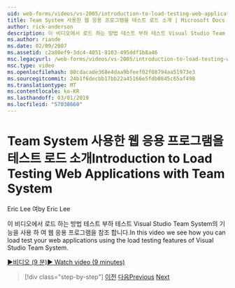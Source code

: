```yaml
---
uid: web-forms/videos/vs-2005/introduction-to-load-testing-web-applications-with-team-system
title: Team System 사용한 웹 응용 프로그램을 테스트 로드 소개 | Microsoft Docs
author: rick-anderson
description: 이 비디오에서 로드 하는 방법 테스트 부하 테스트 Visual Studio Team System의 기능을 사용 하 여 웹 응용 프로그램을 참조 합니다.
ms.author: riande
ms.date: 02/09/2007
ms.assetid: c2a80ef9-3dc4-4051-8103-495ddf1b8a46
msc.legacyurl: /web-forms/videos/vs-2005/introduction-to-load-testing-web-applications-with-team-system
msc.type: video
ms.openlocfilehash: 80cdacade368e4daa9bfeef02f08794aa51973e3
ms.sourcegitcommit: 24b1f6decbb17bb22a45166e5fdb0845c65af498
ms.translationtype: MT
ms.contentlocale: ko-KR
ms.lasthandoff: 03/01/2019
ms.locfileid: "57038660"
---
```

<a name="introduction-to-load-testing-web-applications-with-team-system"></a><span data-ttu-id="60e16-103">Team System 사용한 웹 응용 프로그램을 테스트 로드 소개</span><span class="sxs-lookup"><span data-stu-id="60e16-103">Introduction to Load Testing Web Applications with Team System</span></span>
====================
<span data-ttu-id="60e16-104">Eric Lee 여</span><span class="sxs-lookup"><span data-stu-id="60e16-104">by Eric Lee</span></span>

<span data-ttu-id="60e16-105">이 비디오에서 로드 하는 방법 테스트 부하 테스트 Visual Studio Team System의 기능을 사용 하 여 웹 응용 프로그램을 참조 합니다.</span><span class="sxs-lookup"><span data-stu-id="60e16-105">In this video we see how you can load test your web applications using the load testing features of Visual Studio Team System.</span></span>

[<span data-ttu-id="60e16-106">&#9654;비디오 (9 분)</span><span class="sxs-lookup"><span data-stu-id="60e16-106">&#9654; Watch video (9 minutes)</span></span>](https://channel9.msdn.com/Blogs/ASP-NET-Site-Videos/introduction-to-load-testing-web-applications-with-team-system)

> [!div class="step-by-step"]
> <span data-ttu-id="60e16-107">[이전](introduction-to-testing-web-applications-with-team-system.md)
> [다음](introduction-to-manual-testing-with-team-system.md)</span><span class="sxs-lookup"><span data-stu-id="60e16-107">[Previous](introduction-to-testing-web-applications-with-team-system.md)
[Next](introduction-to-manual-testing-with-team-system.md)</span></span>

